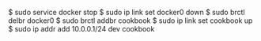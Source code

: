 


$ sudo service docker stop
$ sudo ip link set docker0 down
$ sudo brctl delbr docker0
$ sudo brctl addbr cookbook
$ sudo ip link set cookbook up
$ sudo ip addr add 10.0.0.1/24 dev cookbook



